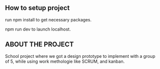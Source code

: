 ## How to setup project
run npm install to get necessary packages.

npm run dev to launch localhost.


## ABOUT THE PROJECT
School project where we got a design prototype to implement with a group of 5, while using work methologie like SCRUM, and kanban.
